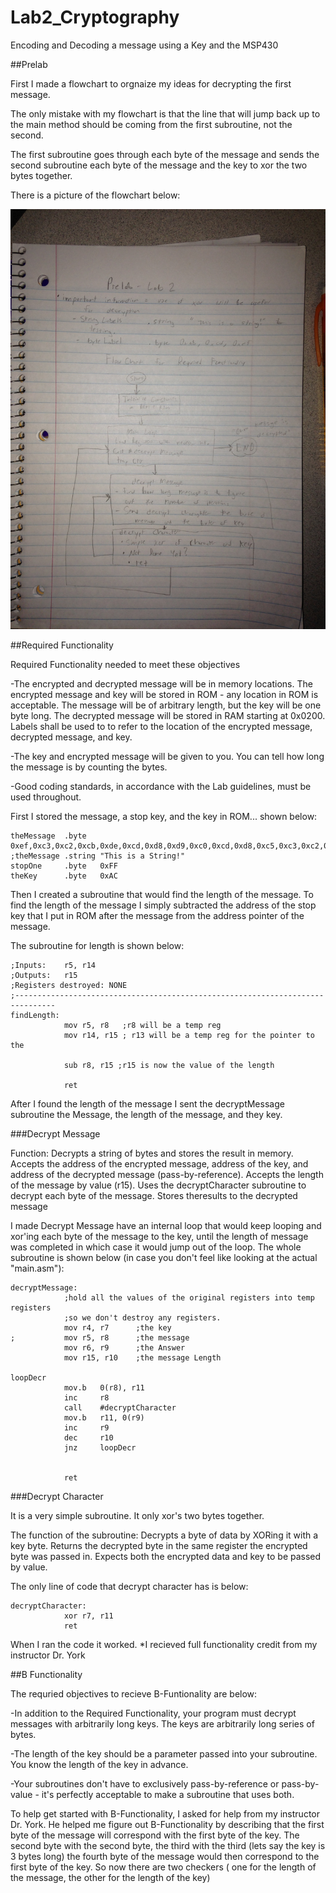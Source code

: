 Lab2_Cryptography
=================

Encoding and Decoding a message using a Key and the MSP430

##Prelab

First I made a flowchart to orgnaize my ideas for decrypting the first message.

The only mistake with my flowchart is that the line that will jump back up to the main method should be coming from the first
subroutine, not the second.

The first subroutine goes through each byte of the message and sends the second subroutine each byte of the message and the key
to xor the two bytes together.

There is a picture of the flowchart below:

![alt text](https://github.com/JarrodWooden/Lab2_Cryptography/blob/master/PreLab_Two.jpg "Prelab 2 Flowchart")

##Required Functionality

Required Functionality needed to meet these objectives

-The encrypted and decrypted message will be in memory locations. The encrypted message and key will be stored in ROM - any 
location in ROM is acceptable. The message will be of arbitrary length, but the key will be one byte long. The decrypted 
message will be stored in RAM starting at 0x0200. Labels shall be used to to refer to the location of the encrypted message, 
decrypted message, and key.

-The key and encrypted message will be given to you. You can tell how long the message is by counting the bytes.

-Good coding standards, in accordance with the Lab guidelines, must be used throughout.

First I stored the message, a stop key, and the key in ROM... shown below:

```
theMessage	.byte	0xef,0xc3,0xc2,0xcb,0xde,0xcd,0xd8,0xd9,0xc0,0xcd,0xd8,0xc5,0xc3,0xc2,0xdf,0x8d,0x8c,0x8c,0xf5,0xc3,0xd9,0x8c,0xc8,0xc9,0xcf,0xde,0xd5,0xdc,0xd8,0xc9,0xc8,0x8c,0xd8,0xc4,0xc9,0x8c,0xe9,0xef,0xe9,0x9f,0x94,0x9e,0x8c,0xc4,0xc5,0xc8,0xc8,0xc9,0xc2,0x8c,0xc1,0xc9,0xdf,0xdf,0xcd,0xcb,0xc9,0x8c,0xcd,0xc2,0xc8,0x8c,0xcd,0xcf,0xc4,0xc5,0xc9,0xda,0xc9,0xc8,0x8c,0xde,0xc9,0xdd,0xd9,0xc5,0xde,0xc9,0xc8,0x8c,0xca,0xd9,0xc2,0xcf,0xd8,0xc5,0xc3,0xc2,0xcd,0xc0,0xc5,0xd8,0xd5,0x8f
;theMessage	.string	"This is a String!"
stopOne		.byte	0xFF
theKey		.byte	0xAC
```

Then I created a subroutine that would find the length of the message. To find the length of the message I simply subtracted 
the address of the stop key that I put in ROM after the message from the address pointer of the message.

The subroutine for length is shown below:

```
;Inputs:	r5, r14
;Outputs:	r15
;Registers destroyed: NONE
;-------------------------------------------------------------------------------
findLength:
			mov r5, r8   ;r8 will be a temp reg
			mov r14, r15 ; r13 will be a temp reg for the pointer to the

			sub	r8, r15 ;r15 is now the value of the length

			ret
```


After I found the length of the message I sent the decryptMessage subroutine the Message, the length of the message, and they 
key.

###Decrypt Message

Function: Decrypts a string of bytes and stores the result in memory.  Accepts
           the address of the encrypted message, address of the key, and address
           of the decrypted message (pass-by-reference).  Accepts the length of
           the message by value (r15).  Uses the decryptCharacter subroutine to decrypt
           each byte of the message.  Stores theresults to the decrypted message
           

I made Decrypt Message have an internal loop that would keep looping and xor'ing each byte of the message to the key, until the
length of message was completed in which case it would jump out of the loop. The whole subroutine is shown below (in case you
don't feel like looking at the actual "main.asm"):

```
decryptMessage:
			;hold all the values of the original registers into temp registers
			;so we don't destroy any registers.
			mov r4, r7		;the key
;			mov r5, r8		;the message
			mov r6, r9		;the Answer
			mov r15, r10	;the message Length

loopDecr
			mov.b	0(r8), r11
			inc		r8
			call	#decryptCharacter
			mov.b	r11, 0(r9)
			inc		r9
			dec 	r10
			jnz		loopDecr


            ret
```

###Decrypt Character

It is a very simple subroutine. It only xor's two bytes together.

The function of the subroutine: Decrypts a byte of data by XORing it with a key byte.  Returns the
           decrypted byte in the same register the encrypted byte was passed in.
           Expects both the encrypted data and key to be passed by value.


The only line of code that decrypt character has is below:

```
decryptCharacter:
			xor r7, r11
            ret
```

When I ran the code it worked. *I recieved full functionality credit from my instructor Dr. York

##B Functionality

The requried objectives to recieve B-Funtionality are below:

-In addition to the Required Functionality, your program must decrypt messages with arbitrarily long keys. The keys are 
arbitrarily long series of bytes.

-The length of the key should be a parameter passed into your subroutine. You know the length of the key in advance.

-Your subroutines don't have to exclusively pass-by-reference or pass-by-value - it's perfectly acceptable to make a 
subroutine that uses both.

To help get started with B-Functionality, I asked for help from my instructor Dr. York. He helped me figure out 
B-Functionality by describing that the first byte of the message will correspond with the first byte of the key. The second
byte with the second byte, the third with the third (lets say the key is 3 bytes long) the fourth byte of the message would
then correspond to the first byte of the key. So now there are two checkers ( one for the length of the message, the other for
the length of the key)










